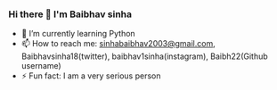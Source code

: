 ### Hi there 👋 I'm Baibhav sinha

- 🌱 I’m currently learning Python
- 📫 How to reach me: sinhabaibhav2003@gmail.com,
                       Baibhavsinha18(twitter),
                       baibhav1sinha(instagram),
                       Baibh22(Github username)
- ⚡ Fun fact: I am a very serious person
